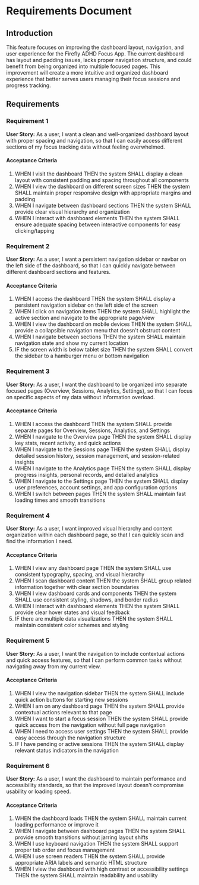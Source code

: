 # Requirements Document

## Introduction

This feature focuses on improving the dashboard layout, navigation, and user experience for the Firefly ADHD Focus App. The current dashboard has layout and padding issues, lacks proper navigation structure, and could benefit from being organized into multiple focused pages. This improvement will create a more intuitive and organized dashboard experience that better serves users managing their focus sessions and progress tracking.

## Requirements

### Requirement 1

**User Story:** As a user, I want a clean and well-organized dashboard layout with proper spacing and navigation, so that I can easily access different sections of my focus tracking data without feeling overwhelmed.

#### Acceptance Criteria

1. WHEN I visit the dashboard THEN the system SHALL display a clean layout with consistent padding and spacing throughout all components
2. WHEN I view the dashboard on different screen sizes THEN the system SHALL maintain proper responsive design with appropriate margins and padding
3. WHEN I navigate between dashboard sections THEN the system SHALL provide clear visual hierarchy and organization
4. WHEN I interact with dashboard elements THEN the system SHALL ensure adequate spacing between interactive components for easy clicking/tapping

### Requirement 2

**User Story:** As a user, I want a persistent navigation sidebar or navbar on the left side of the dashboard, so that I can quickly navigate between different dashboard sections and features.

#### Acceptance Criteria

1. WHEN I access the dashboard THEN the system SHALL display a persistent navigation sidebar on the left side of the screen
2. WHEN I click on navigation items THEN the system SHALL highlight the active section and navigate to the appropriate page/view
3. WHEN I view the dashboard on mobile devices THEN the system SHALL provide a collapsible navigation menu that doesn't obstruct content
4. WHEN I navigate between sections THEN the system SHALL maintain navigation state and show my current location
5. IF the screen width is below tablet size THEN the system SHALL convert the sidebar to a hamburger menu or bottom navigation

### Requirement 3

**User Story:** As a user, I want the dashboard to be organized into separate focused pages (Overview, Sessions, Analytics, Settings), so that I can focus on specific aspects of my data without information overload.

#### Acceptance Criteria

1. WHEN I access the dashboard THEN the system SHALL provide separate pages for Overview, Sessions, Analytics, and Settings
2. WHEN I navigate to the Overview page THEN the system SHALL display key stats, recent activity, and quick actions
3. WHEN I navigate to the Sessions page THEN the system SHALL display detailed session history, session management, and session-related insights
4. WHEN I navigate to the Analytics page THEN the system SHALL display progress insights, personal records, and detailed analytics
5. WHEN I navigate to the Settings page THEN the system SHALL display user preferences, account settings, and app configuration options
6. WHEN I switch between pages THEN the system SHALL maintain fast loading times and smooth transitions

### Requirement 4

**User Story:** As a user, I want improved visual hierarchy and content organization within each dashboard page, so that I can quickly scan and find the information I need.

#### Acceptance Criteria

1. WHEN I view any dashboard page THEN the system SHALL use consistent typography, spacing, and visual hierarchy
2. WHEN I scan dashboard content THEN the system SHALL group related information together with clear section boundaries
3. WHEN I view dashboard cards and components THEN the system SHALL use consistent styling, shadows, and border radius
4. WHEN I interact with dashboard elements THEN the system SHALL provide clear hover states and visual feedback
5. IF there are multiple data visualizations THEN the system SHALL maintain consistent color schemes and styling

### Requirement 5

**User Story:** As a user, I want the navigation to include contextual actions and quick access features, so that I can perform common tasks without navigating away from my current view.

#### Acceptance Criteria

1. WHEN I view the navigation sidebar THEN the system SHALL include quick action buttons for starting new sessions
2. WHEN I am on any dashboard page THEN the system SHALL provide contextual actions relevant to that page
3. WHEN I want to start a focus session THEN the system SHALL provide quick access from the navigation without full page navigation
4. WHEN I need to access user settings THEN the system SHALL provide easy access through the navigation structure
5. IF I have pending or active sessions THEN the system SHALL display relevant status indicators in the navigation

### Requirement 6

**User Story:** As a user, I want the dashboard to maintain performance and accessibility standards, so that the improved layout doesn't compromise usability or loading speed.

#### Acceptance Criteria

1. WHEN the dashboard loads THEN the system SHALL maintain current loading performance or improve it
2. WHEN I navigate between dashboard pages THEN the system SHALL provide smooth transitions without jarring layout shifts
3. WHEN I use keyboard navigation THEN the system SHALL support proper tab order and focus management
4. WHEN I use screen readers THEN the system SHALL provide appropriate ARIA labels and semantic HTML structure
5. WHEN I view the dashboard with high contrast or accessibility settings THEN the system SHALL maintain readability and usability